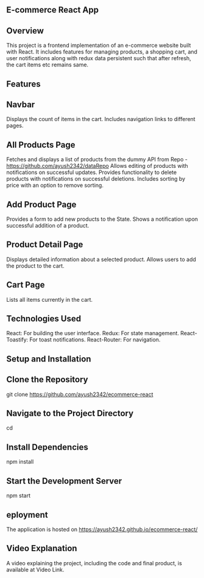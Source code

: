 ## E-commerce React App
## Overview
This project is a frontend implementation of an e-commerce website built with React. It includes features for managing products, a shopping cart, and user notifications along with redux data persistent such that after refresh, the cart items etc remains same.


## Features
## Navbar
Displays the count of items in the cart.
Includes navigation links to different pages.

## All Products Page
Fetches and displays a list of products from the dummy API from Repo - https://github.com/ayush2342/dataRepo
Allows editing of products with notifications on successful updates.
Provides functionality to delete products with notifications on successful deletions.
Includes sorting by price with an option to remove sorting.

## Add Product Page
Provides a form to add new products to the State.
Shows a notification upon successful addition of a product.

## Product Detail Page
Displays detailed information about a selected product.
Allows users to add the product to the cart.

## Cart Page
Lists all items currently in the cart.


## Technologies Used
React: For building the user interface.
Redux: For state management.
React-Toastify: For toast notifications.
React-Router: For navigation.

## Setup and Installation

## Clone the Repository
git clone https://github.com/ayush2342/ecommerce-react

## Navigate to the Project Directory
cd <project-directory>

## Install Dependencies
npm install

## Start the Development Server
npm start

## eployment
The application is hosted on https://ayush2342.github.io/ecommerce-react/

## Video Explanation
A video explaining the project, including the code and final product, is available at Video Link.